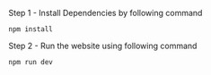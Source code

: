 Step 1 - Install Dependencies by following command 
```
npm install
```
Step 2 - Run the website using following command 
```
npm run dev
```
